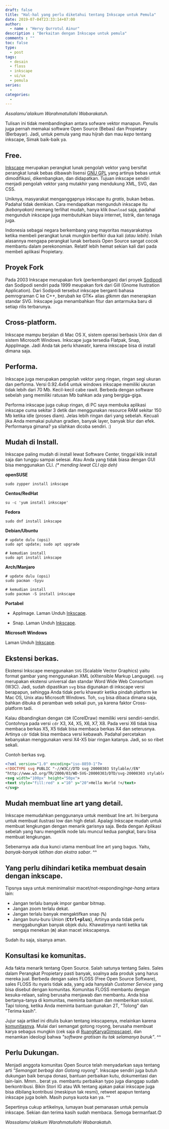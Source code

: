 ```yaml
---
draft: false
title: "Hal-hal yang perlu diketahui tentang Inkscape untuk Pemula"
date: 2019-07-04T23:33:14+07:00
author:
  - name : "Hervy Qurrotul Ainur"
description : "Berkaitan dengan Inkscape untuk pemula"
comments : ""
toc: false
type:
  - post
tags:
  - desain
  - floss
  - inkscape
  - ui/ux
  - pemula
series:
  -
categories:
  -
---
```


*Assalamu'alaikum Warahmatullahi Wabarakatuh.*

Tulisan ini tidak membandingkan antara sofware vektor manapun. Penulis juga pernah memakai software Open Source (Bebas) dan Propietary (Berbayar). Jadi, untuk pemula yang mau hijrah dan mau _kepo_ tentang inkscape, Simak baik-baik ya.

## Free.

[Inkscape] merupakan perangkat lunak pengolah vektor yang bersifat perangkat lunak bebas dibawah lisensi [GNU GPL](https://id.m.wikipedia.org/wiki/GNU_GPL) yang artinya bebas untuk dimodifikasi, dikembangkan, dan didapatkan. Tujuan inkscape sendiri menjadi pengolah vektor yang mutakhir yang mendukung XML, SVG, dan CSS.

Uniknya, masyarakat menganggapnya inkscape itu _gratis_, bukan bebas. Padahal tidak demikian. Cara mendapatkan mengunduh inkscape itu _(kebanyakan)_ memang terlihat mudah, hanya klik `Download` saja, padahal mengunduh inkscape juga membutuhkan biaya internet, listrik, dan tenaga juga.

Indonesia sebagai negara berkembang yang mayoritas masyarakatnya ketika membeli perangkat lunak mungkin berfikir dua kali _(atau lebih)_. Inilah alasannya mengapa perangkat lunak berbasis Open Source sangat cocok membantu dalam perekonomian. Relatif lebih hemat sekian kali dari pada membeli aplikasi Propietary.

## Proyek Fork

Pada 2003 Inkscape merupakan fork (perkembangan) dari proyek [Sodipodi](https://id.m.wikipedia.org/wiki/Sodipodi) dan Sodipodi sendiri pada 1999 meupakan fork dari Gill (Gnome Ilustration Application). Dari Sodipodi tersebut inkscape berganti bahasa pemrograman C ke C++, berubah ke GTK+ alias _gtkmm_ dan menerapkan standar SVG. Inkscape juga menambahkan fitur dan antarmuka baru di setiap rilis terbarunya.

## Cross-platform.

Inkscape mampu berjalan di Mac OS X, sistem operasi berbasis Unix dan di sistem Microsoft Windows. Inkscape juga tersedia Flatpak, Snap, ApppImage. Jadi Anda tak perlu khawatir, karena inkscape bisa di install dimana saja.

## Performa.

Inkscape juga merupakan pengolah vektor yang ringan, ringan segi ukuran dan performa. Versi 0.92.4x64 untuk windows inkscape memiliki ukuran tidak lebih dari 70 Mb. Kecil-kecil cabe rawit. Berbeda dengan software sebelah yang memiliki ratusan Mb bahkan ada yang bergiga-giga.

Performa inkscape juga cukup ringan, di PC saya membuka aplikasi inkscape cuma sekitar 3 detik dan menggunakan resource RAM sekitar 150 Mb ketika idle (proses diam). Jelas lebih ringan dari yang sebelah. Kecuali jika Anda memakai puluhan gradien, banyak layer, banyak blur dan efek. Performanya gimana? ya silahkan dicoba sendiri. :)

## Mudah di Install.

Inkscape paling mudah di install lewat Software Center, tinggal klik install saja dan tunggu sampai selesai. Atau Anda yang tidak biasa dengan GUI bisa menggunakan CLI. _(* mending lewat CLI aja deh)_

**openSUSE**

```
sudo zypper install inkscape
```
**Centos/RedHat**

```
su -c 'yum install inkscape'
```

**Fedora**

```
sudo dnf install inkscape
```

**Debian/Ubuntu**

```
# update dulu (opsi)
sudo apt update; sudo apt upgrade

# kemudian install
sudo apt install inkscape
```

**Arch/Manjaro**

```
# update dulu (opsi)
sudo pacman -Syyu

# kemudian install
sudo pacman -S install inkscape
```

**Portabel**

* AppImage. Laman Unduh [Inkscape].

* Snap. Laman Unduh [Inkscape].

**Microsoft Windows**

Laman Unduh [Inkscape].

## Ekstensi berkas.

Ekstensi Inkscape menggunakan `SVG` (Scalable Vector Graphics) yaitu format gambar yang menggunakan XML (eXtensible Markup Language). `svg` merupakan ekstensi universal dan standar Word Wide Web Consortium (W3C). Jadi, sudah dipastikan `svg` bisa digunakan di inkscape versi berapapun, sehingga Anda tidak perlu khawatir ketika pindah platform ke Mac OS, Unix atau Microsoft Windows. Toh, `svg` bisa dibaca dimana saja, bahkan dibuka di peramban web sekali pun, ya karena faktor Cross-platform tadi.

Kalau dibandingkan dengan `CDR` (CorelDraw) memiliki versi sendiri-sendiri. Contohnya pada versi `cdr` X3, X4, X5, X6, X7, X8. Pada versi X6 tidak bisa membaca berkas X5, X5 tidak bisa membaca berkas X4 dan seterusnya. Artinya `cdr` tidak bisa membaca versi kebawah. Padahal percetakan kebanyakan menggunakan versi X4-X5 biar ringan katanya. Jadi, so so ribet sekali.

Contoh berkas svg.
```svg
<?xml version="1.0" encoding="iso-8859-1"?>
<!DOCTYPE svg PUBLIC "-//W3C//DTD svg 20000303 Stylable//EN"
"http://www.w3.org/TR/2000/03/WD-SVG-20000303/DTD/svg-20000303 stylable.dtd">
<svg width="100px" height="50px">
<text style="fill:red" x ="10" y="20">Hello World !</text>
</svg>
```

## Mudah membuat line art yang detail.

Inkscape memudahkan penggunanya untuk membuat line art. Ini berguna untuk membuat ilustrasi low dan high detail. Apalagi Inkscape mudah untuk membuat lengkungan dengan menarik garisnya saja. Beda dengan Aplikasi sebelah yang haru mengeklik node lalu muncul kedua pangkal, baru bisa membuat lengkungan.

Sebenarnya ada dua kunci utama membuat line art yang bagus. Yaitu, _banyak-banyak latihan dan ekstra sabar_. ^^


## Yang perlu dihindari ketika membuat desain dengan inkscape.

Tipsnya saya untuk meminimalisir macet/not-responding/_nge-hang_ antara lain:

* Jangan terlalu banyak impor gambar bitmap.
* Jangan zoom terlalu dekat.
* Jangan terlalu banyak mengaktifkan snap (**<kbd>%</kbd>**)
* Jangan buru-buru Union (**<kbd><kbd>Ctrl</kbd>+<kbd>plus</kbd></kbd>**), Artinya anda tidak perlu menggabungkan banyak objek dulu. Khawatirnya nanti ketika tak sengaja menekan (**<kbd>n</kbd>**) akan macet inkscapenya.

Sudah itu saja, sisanya aman.

## Konsultasi ke komunitas.

Ada fakta menarik tentang Open Source. Salah satunya tentang Sales. Sales dalam Perangkat Propietary pasti banyak, soalnya ada produk yang harus mereka jual. Berbeda dengan sales FLOSS (Free Open Source Software), sales FLOSS itu nyaris tidak ada, yang ada hanyalah _Customer Service_ yang bisa disebut dengan komunitas. Komunitas FLOSS membantu dengan kesuka-relaan, saling berusaha menjawab dan membantu. Anda bisa bertanya-tanya di komunitas, meminta bantuan dan memberikan solusi. Tapi tolong, ketika Anda meminta bantuan gunakan 2T, "Tolong" dan "Terima kasih".

Jujur saja artikel ini ditulis bukan tentang inkscapenya, melainkan karena [komunitasnya](https:www.t.me/gimpscape). Mulai dari semangat gotong royong, berusaha membuat karya sebagus mungkin (cek saja di [RuangKaryaGimpscape](https:www.t.me/gimpscape_ruang_karya)), dan menamkan ideologi bahwa _"software gratisan itu tak selamanya buruk"_. ^^

## Perlu Dukungan.

Menjadi anggota komunitas Open Source telah menyadarkan saya tentang arti _"Semangat berbagi dan Gotong royong"_. Inkscape sendiri juga butuh dukungan baik berupa donasi, bantuan perbaikan kutu, dokumentasi dan lain-lain. Mmm.. berat ya. membantu perbaikan typo juga dianggap sudah berkontribusi. Bikin Stori IG atau WA tentang ajakan pakai inkscape juga bisa dibilang kontribusi (meskipun tak resmi), retweet apapun tentang inkscape juga boleh. Masih punya kuota kan ya. ^^

Sepertinya cukup artikelnya, lumayan buat pemanasan untuk pemula inkscape. Sekian dan terima kasih sudah membaca. Semoga bermanfaat.:blush:

*Wassalamu'alaikum Warahmatullahi Wabarakatuh.*

[Inkscape]:https://www.inkscape.org
[Gimp]:https://www.gimp.org
[GNOME.ID]:https://www.gnome.id

